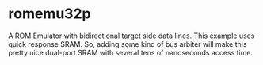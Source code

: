 # romemu32p
A ROM Emulator with bidirectional target side data lines.
This example uses quick response SRAM. So, adding some kind of bus arbiter will make this pretty nice dual-port SRAM with several tens of nanoseconds access time. 
